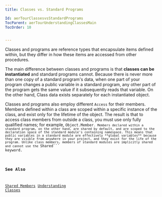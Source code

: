 ```yaml
---
title: Classes vs. Standard Programs

Id: aerTourClassesvsStandardPrograms
TocParent: aerTourUnderstandingClassesMain
TocOrder: 10


---
```


Classes and programs are reference types that encapsulate items defined within, but they differ in how these items are accessed from other procedures. 

The main difference between classes and programs is that **classes can be instantiated** and standard programs cannot. Because there is never more than one copy of a standard program's data, when one part of your program changes a public variable in a standard program, any other part of the program gets the same value if it subsequently reads that variable. On the other hand, Class data exists separately for each instantiated object. 

Classes and programs also employ different ```Access``` for their members. Members defined within a class are scoped within a specific instance of the class, and exist only for the lifetime of the object. The result is that to access class members from outside a class, you must use only fully qualified names; for example, <code class="ce">Object.Member```. Members declared within a standard program, on the other hand, are shared by default, and are scoped to the declaration space of the standard module's containing namespace. This means that public variables in a standard module are effectively **global variables** because they are visible from anywhere in your project, and they exist for the life of the program. Unlike class members, members of standard modules are implicitly shared and cannot use the ```Shared``` keyword. 

### See Also
[Shared Members](aerTourSharedMembers.html)
[Understanding Classes<br />](aerTourUnderstandingClassesMain.html) 
